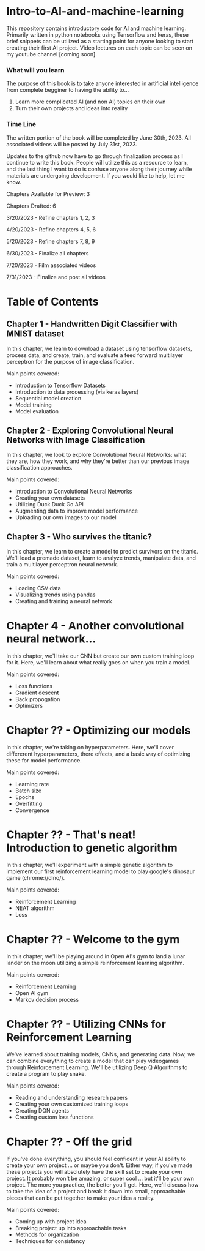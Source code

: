 # Intro-to-AI-and-machine-learning
This repository contains introductory code for AI and machine learning. Primarily written in python notebooks using Tensorflow and keras, these brief snippets can be utilized as a starting point for anyone looking to start creating their first AI project. Video lectures on each topic can be seen on my youtube channel [coming soon].

### What will you learn
The purpose of this book is to take anyone interested in artificial intelligence from complete begginer to having the ability to...
1. Learn more complicated AI (and non AI) topics on their own
2. Turn their own projects and ideas into reality

### Time Line
The written portion of the book will be completed by June 30th, 2023. All associated videos will be posted by July 31st, 2023. 

Updates to the github now have to go through finalization process as I continue to write this book. People will utilize this as a resource to learn, and the last thing I want to do is confuse anyone along their journey while materials are undergoing development. If you would like to help, let me know. 

Chapters Available for Preview: 3

Chapters Drafted: 6

3/20/2023 - Refine chapters 1, 2, 3

4/20/2023 - Refine chapters 4, 5, 6

5/20/2023 - Refine chapters 7, 8, 9

6/30/2023 - Finalize all chapters

7/20/2023 - Film associated videos

7/31/2023 - Finalize and post all videos


# Table of Contents

## Chapter 1 - Handwritten Digit Classifier with MNIST dataset
In this chapter, we learn to download a dataset using tensorflow datasets, process data, and create, train, and evaluate a feed forward multilayer perceptron for the purpose of image classification. 

Main points covered: 
- Introduction to Tensorflow Datasets
- Introduction to data processing (via keras layers)
- Sequential model creation
- Model training
- Model evaluation

## Chapter 2 - Exploring Convolutional Neural Networks with Image Classification
In this chapter, we look to explore Convolutional Neural Networks: what they are, how they work, and why they're 
better than our previous image classification approaches. 

Main points covered: 
- Introduction to Convolutional Neural Networks
- Creating your own datasets
- Utilizing Duck Duck Go API
- Augmenting data to improve model performance
- Uploading our own images to our model

## Chapter 3 - Who survives the titanic?
In this chapter, we learn to create a  model to predict survivors on the titanic. We'll load a premade dataset, learn to analyze trends, manipulate data, and train a multilayer perceptron neural network. 

Main points covered: 
- Loading CSV data
- Visualizing trends using pandas
- Creating and training a neural network 

# Chapter 4 - Another convolutional neural network...
In this chapter, we'll take our CNN but create our own custom training loop for it. Here, we'll learn about what really goes on when you train a model. 

Main points covered:
- Loss functions
- Gradient descent
- Back propogation
- Optimizers

# Chapter ?? - Optimizing our models
In this chapter, we're taking on hyperparameters. Here, we'll cover differerent hyperparameters, there effects, and a basic way of optimizing these for model performance. 

Main points covered: 
- Learning rate
- Batch size
- Epochs
- Overfitting
- Convergence

# Chapter ?? - That's neat! Introduction to genetic algorithm
In this chapter, we'll experiment with a simple genetic algorithm to implement our first reinforcement learning model to play google's dinosaur game (chrome://dino/). 

Main points covered:
- Reinforcement Learning
- NEAT algorithm
- Loss

# Chapter ?? - Welcome to the gym
In this chapter, we'll be playing around in Open AI's gym to land a lunar lander on the moon utilizing a simple reinforcement learning algorithm.

Main points covered:
- Reinforcement Learning
- Open AI gym
- Markov decision process

# Chapter ?? - Utilizing CNNs for Reinforcement Learning
We've learned about training models, CNNs, and generating data. Now, we can combine everything to create a model that can play videogames through Reinforcement Learning. We'll be utilizing Deep Q Algorithms to create a program to play snake. 

Main points covered: 
- Reading and understanding research papers
- Creating your own customized training loops
- Creating DQN agents
- Creating custom loss functions

# Chapter ?? - Off the grid
If you've done everything, you should feel confident in your AI ability to create your own project ... or maybe you don't. Either way, if you've made these projects you will absolutely have the skill set to create your own project. It probably won't be amazing, or super cool ... but it'll be your own project. The more you practice, the better you'll get. Here, we'll discuss how to take the idea of a project and break it down into small, approachable pieces that can be put together to make your idea a reality. 

Main points covered: 
- Coming up with project idea
- Breaking project up into approachable tasks
- Methods for organization
- Techniques for consistency

